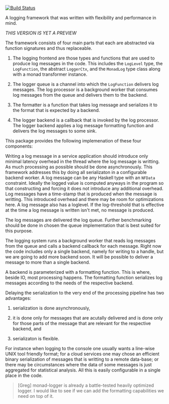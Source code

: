 [![Build Status](https://travis-ci.org/alephcloud/hs-yet-another-logger.svg)](https://travis-ci.org/alephcloud/hs-yet-another-logger)

A logging framework that was written with flexibility and performance
in mind.

*THIS VERSION IS YET A PREVIEW*

The framework consists of four main parts that each are abstracted
via function signatures and thus replaceable.

1.  The logging frontend are those types and functions that are used
    to produce log messages in the code. This includes the `LogLevel`
    type, the `LogFunction`, the abstract `LoggerCtx`, and the `MonadLog`
    type class along with a monad transformer instance.

2.  The logger queue is a channel into which the `LogFunction` delivers
    log messages. The log processor is a background worker that consumes
    log messages from the queue and delivers them to the backend.

3.  The formatter is a function that takes log message and serializes
    it to the format that is expected by a backend.

4.  The logger backend is a callback that is invoked by the log processor.
    The logger backend applies a log message formatting function and
    delivers the log messages to some sink.

This package provides the following implemenation of these four components:

Writing a log message in a service application should introduce only
minimal latency overhead in the thread where the log message is writting.
As much processing as possible should be done asynchronously.
This framework addresses this by doing all serializaton in a configurable
backend worker. A log message can be any Haskell type with an `NFData`
constraint. Ideally the logged value is computed anyways in the program so
that constructing and forcing it does not introduce any additional overhead.
Log messages have a time-stamp that is produced when the message is writting.
This introduced overhead and there may be room for optimizations here.
A log message also has a loglevel. If the log-threshold that is effective
at the time a log message is written isn't met, no message is produced.

The log messages are delivered the log queue. Further benchmarking should
be done in chosen the queue implementation that is best suited for this
purpose.

The logging system runs a background worker that reads log messages from
the queue and calls a backend callback for each message. Right now the
code includes only a single backend, namely for writing to a handle, but
we are going to add more backend soon. It will be possible to deliver a
message to more than a single backend.

A backend is parameterized with a formatting function. This is where, beside
IO, most processing happens. The formatting function serializes log
messages according to the needs of the respective backend.

Delaying the serialization to the very end of the processing pipeline has
two advantages:

1.  serialization is done asynchronously,

2.  it is done only for messages that are acutally delivered and is done
    only for those parts of the message that are relevant for the
    respective backend, and

3.  serializaton is flexible.

For instance when logging to the console one usually wants a line-wise UNIX
tool friendly format; for a cloud services one may chose an efficient
binary serialization of messages that is writting to a remote data-base;
or there may be circumstances where the data of some messages is just
aggregated for statistical analysis. All this is easily configurable in
a single place in the code.


> [Greg] monad-logger is already a battle-tested heavily optimized logger. I would like to see if we can add the formatting capabilities we need on top of it.
